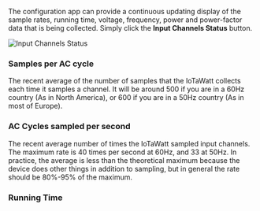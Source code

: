 The configuration app can provide a continuous updating display of the sample rates, running time, voltage, frequency, power and power-factor data that is being collected.  Simply click the **Input Channels Status** button.

![Input Channels Status](http://iotawatt.com/Images/input_channel_status_1.gif)

### Samples per AC cycle

The recent average of the number of samples that the IoTaWatt collects each time it samples a channel. It will be around 500 if you are in a 60Hz country (As in North America), or 600 if you are in a 50Hz country (As in most of Europe).

### AC Cycles sampled per second

The recent average number of times the IoTaWatt sampled input channels. The maximum rate is 40 times per second at 60Hz, and 33 at 50Hz.  In practice, the average is less than the theoretical maximum because the device does other things in addition to sampling, but in general the rate should be 80%-95% of the maximum.

### Running Time 

